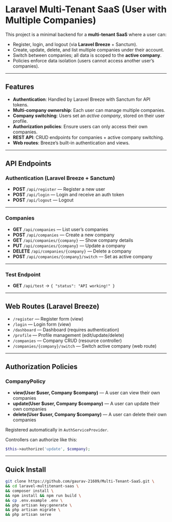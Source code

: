 # Laravel Multi-Tenant SaaS (User with Multiple Companies)

This project is a minimal backend for a **multi-tenant SaaS** where a user can:
- Register, login, and logout (via **Laravel Breeze** + Sanctum).
- Create, update, delete, and list multiple companies under their account.
- Switch between companies; all data is scoped to the **active company**.
- Policies enforce data isolation (users cannot access another user’s companies).

---

## Features
- **Authentication**: Handled by Laravel Breeze with Sanctum for API tokens.
- **Multi-company ownership**: Each user can manage multiple companies.
- **Company switching**: Users set an *active company*, stored on their user profile.
- **Authorization policies**: Ensure users can only access their own companies.
- **REST API**: CRUD endpoints for companies + active company switching.
- **Web routes**: Breeze’s built-in authentication and views.

---

## API Endpoints

###  Authentication (Laravel Breeze + Sanctum)
- **POST** `/api/register` — Register a new user  
- **POST** `/api/login` — Login and receive an auth token  
- **POST** `/api/logout` — Logout 

---

###  Companies
- **GET** `/api/companies` — List user’s companies  
- **POST** `/api/companies` — Create a new company  
- **GET** `/api/companies/{company}` — Show company details  
- **PUT** `/api/companies/{company}` — Update a company  
- **DELETE** `/api/companies/{company}` — Delete a company  
- **POST** `/api/companies/{company}/switch` — Set as active company  

---

###  Test Endpoint
- **GET** `/api/test` → `{ "status": "API working!" }`  

---

## Web Routes (Laravel Breeze)
- `/register` — Register form (view)  
- `/login` — Login form (view)  
- `/dashboard` — Dashboard (requires authentication)  
- `/profile` — Profile management (edit/update/delete)  
- `/companies` — Company CRUD (resource controller)  
- `/companies/{company}/switch` — Switch active company (web route)  

---

## Authorization Policies

### CompanyPolicy
- **view(User $user, Company $company)** — A user can view their own companies  
- **update(User $user, Company $company)** — A user can update their own companies  
- **delete(User $user, Company $company)** — A user can delete their own companies  

Registered automatically in `AuthServiceProvider`.  

Controllers can authorize like this:

```php
$this->authorize('update', $company);

```

---
##  Quick Install

```bash
git clone https://github.com/gaurav-21609/Multi-Tenant-SaaS.git \
&& cd laravel-multitenant-saas \
&& composer install \
&& npm install && npm run build \
&& cp .env.example .env \
&& php artisan key:generate \
&& php artisan migrate \
&& php artisan serve


